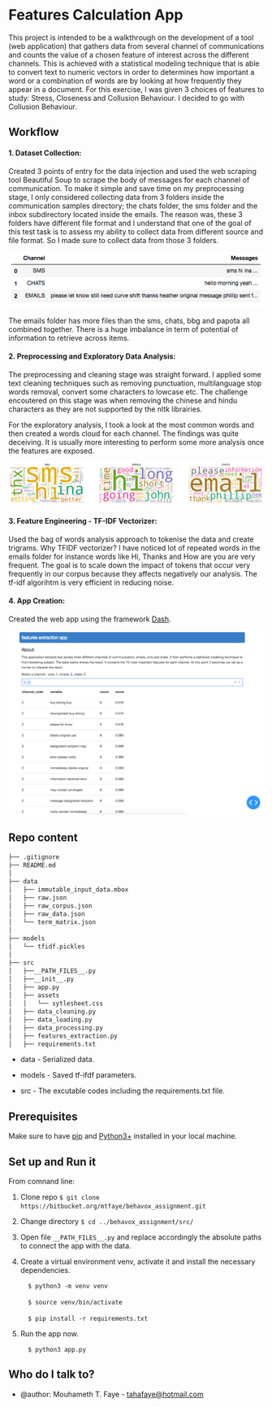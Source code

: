 # Features Calculation App 
This project is intended to be a walkthrough on the development of a tool (web application) that gathers data from several channel of communications and counts the value of a chosen feature of interest across the different channels. This is achieved with a statistical modeling technique that is able to convert text to numeric vectors in order to determines how important a word or a combination of words are by looking at how frequently they appear in a document.
For this exercise, I was given 3 choices of features to study: Stress, Closeness and Collusion Behaviour. I decided to go with Collusion Behaviour. 


## Workflow


#### 	1. Dataset Collection:
Created 3 points of entry for the data injection and used the web scraping tool Beautiful Soup to scrape the body of messages for each channel of communication. 
To make it simple and save time on my preprocessing stage, I only considered collecting data from 3 folders inside the communication samples directory; the chats folder, the sms folder and the inbox subdirectory located inside the emails. The reason was, these 3 folders have different file format and I understand that one of the goal of this test task is to assess my ability to collect data from different source and file format. So I made sure to collect data from those 3 folders. 

![Corpus](src/assets/corpus.png)

The emails folder has more files than the sms, chats, bbg and papota all combined together. There is a huge imbalance in term of potential of information to retrieve across items.


#### 	2. Preprocessing and Exploratory Data Analysis: 
The preprocessing and cleaning stage was straight forward. I applied some text cleaning techniques such as removing punctuation, multilanguage stop words removal, convert some characters to lowcase etc. The challenge encoutered on this stage was when removing the chinese and hindu characters as they are not supported by the nltk librairies. 

For the exploratory analysis, I took a look at the most common words and then created a words cloud for each channel. The findings was quite deceiving. It is usually more interesting to perform some more analysis once the features are exposed.

![Words Cloud](src/assets/word_cloud.png)


#### 	3. Feature Engineering - TF-IDF Vectorizer: 
Used the bag of words analysis approach to tokenise the data and create trigrams.
Why TFIDF vectorizer? I have noticed lot of repeated words in the emails folder for instance words like Hi, Thanks and How are you are very frequent. The goal is to scale down the impact of tokens that occur very frequently in our corpus because they  affects negatively our analysis. The tf-idf algorihtm is very efficient in reducing noise. 


#### 	4. App Creation:
Created the web app using the framework [Dash](https://plotly.com/dash/). 

![Words Cloud](src/assets/screenshot_app.png)




## Repo content 

	├── .gitignore
	├── README.md
	│  
	├── data
	│   ├── immutable_input_data.mbox
	│   ├── raw.json
	│   ├── raw_corpus.json
	│   ├── raw_data.json
	│   └── term_matrix.json
	│  
	├── models
	│   └── tfidf.pickles
	│  
	├── src
	│   ├──__PATH_FILES__.py
	│   ├──__init__.py
	│   ├── app.py
	│   ├── assets
	│   │   └── sytlesheet.css
	│   ├── data_cleaning.py
	│   ├── data_loading.py
	│   ├── data_processing.py
	│   ├── features_extraction.py
	│   ├── requirements.txt



*	 data - Serialized data.

*	 models - Saved tf-ifdf parameters.

*	 src - The excutable codes including the requirements.txt file.
		
		
		
		


## Prerequisites

Make sure to have [pip](https://pip.pypa.io/en/stable/) and [Python3+](https://www.python.org/downloads/) installed in your local machine. 


## Set up and Run it

From comnand line:

1. Clone repo  ``` $ git clone https://bitbucket.org/mtfaye/behavox_assignment.git ```

2. Change directory ``` $ cd ../behavox_assignment/src/ ```
	  
3. Open file ``` __PATH_FILES__.py ```  and replace accordingly the absolute paths to connect the app with the data. 

4. Create a virtual environment venv, activate it and install the necessary dependencies.
		
	     $ python3 -m venv venv
		
	     $ source venv/bin/activate
		
	     $ pip install -r requirements.txt
	     
5. Run the app now.
		
	     $ python3 app.py






## Who do I talk to? ###

* @author: Mouhameth T. Faye - tahafaye@hotmail.com
